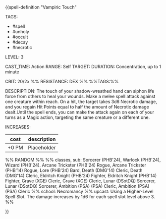 {{spell-definition "Vampiric Touch"

TAGS: 
  - #spell
  - #unholy
  - #occult
  - #decay 
  - #necrotic

LEVEL: 3

CAST_TIME: Action
RANGE: Self
TARGET: 
DURATION: Concentration, up to 1 minute

CRIT: 20/2x
%% RESISTANCE: DEX %%
%%TAGS:%%

DESCRIPTION:
The touch of your shadow-wreathed hand can siphon life force from others to heal your wounds. Make a melee spell attack against one creature within reach. On a hit, the target takes 3d6 Necrotic damage, and you regain Hit Points equal to half the amount of Necrotic damage dealt.Until the spell ends, you can make the attack again on each of your turns as a Magic action, targeting the same creature or a different one.

INCREASES:

| cost | description |
| ---- | ----------- |
| +0 PM     |    Placeholder        |


%% RANDOM
%%
%% classes, sub: Sorcerer (PHB'24), Warlock (PHB'24), Wizard (PHB'24). Arcane Trickster (PHB'24) Rogue, Arcane Trickster (PHB'14) Rogue, Lore (PHB'24) Bard, Death (DMG'14) Cleric, Death (DMG'14) Cleric, Eldritch Knight (PHB'24) Fighter, Eldritch Knight (PHB'14) Fighter, Grave (XGE) Cleric, Grave (XGE) Cleric, Lunar (DSotDQ) Sorcerer, Lunar (DSotDQ) Sorcerer, Ambition (PSA) (PSA) Cleric, Ambition (PSA) (PSA) Cleric
%% school: Necromancy
%% upcast: Using a Higher-Level Spell Slot. The damage increases by 1d6 for each spell slot level above 3.
%%


}}